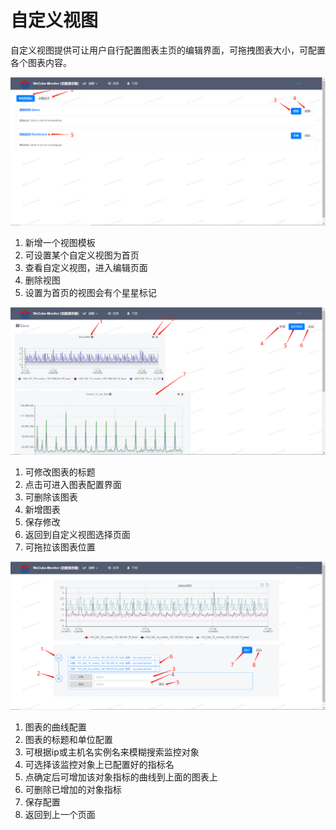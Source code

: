 # 自定义视图

自定义视图提供可让用户自行配置图表主页的编辑界面，可拖拽图表大小，可配置各个图表内容。

![自定义视图页面01](images/open-monitor/user_guide_11.png)

1. 新增一个视图模板
1. 可设置某个自定义视图为首页
1. 查看自定义视图，进入编辑页面
1. 删除视图
1. 设置为首页的视图会有个星星标记

![自定义视图页面02](images/open-monitor/user_guide_12.png)

1. 可修改图表的标题
1. 点击可进入图表配置界面
1. 可删除该图表
1. 新增图表
1. 保存修改
1. 返回到自定义视图选择页面
1. 可拖拉该图表位置

![自定义视图页面03](images/open-monitor/user_guide_13.png)

1. 图表的曲线配置
1. 图表的标题和单位配置
1. 可根据ip或主机名实例名来模糊搜索监控对象
1. 可选择该监控对象上已配置好的指标名
1. 点确定后可增加该对象指标的曲线到上面的图表上
1. 可删除已增加的对象指标
1. 保存配置
1. 返回到上一个页面
